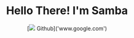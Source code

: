 <h1 align = "center">Hello There! I'm Samba</h1>

<div align = "center">
 [<img src="https://img.icons8.com/material-sharp/48/000000/github.png"/> Github]('www.google.com')
</div>